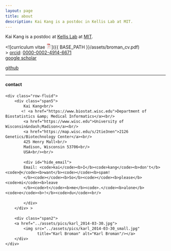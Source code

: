 ```yaml
---
layout: page
title: about
description: Kai Kang is a postdoc in Kellis Lab at MIT. 
---
```


Kai Kang is a postdoc at [Kellis Lab](http://compbio.mit.edu) at [MIT](http://www.mit.edu). 



<![curriculum vitae ![CV as pdf](icons16/pdf-icon.png)]({{ BASE_PATH }}/assets/broman_cv.pdf)<br/> >
[orcid](https://orcid.org): [0000-0002-4914-6671](https://orcid.org/0000-0002-4914-6671)<br/>
[google scholar](https://scholar.google.com/citations?user=sN3OqnwAAAAJ&hl=en)<br/>
<!-- [impactstory](https://impactstory.org/u/0000-0002-4914-6671)<br/> -->
[github](https://github.com/kkang7)<br/>

---

<div class="container">
<h4><a name="contact"></a>contact</h4>

    <div class="row-fluid">
        <div class="span5">
            Kai Kang<br/>
           <! <a href="https://www.biostat.wisc.edu">Department of Biostatistics &amp; Medical Informatics</a><br/>
            <a href="https://www.wisc.edu">University of Wisconsin&ndash;Madison</a><br/>
            <a href="https://map.wisc.edu/s/2tie3nen">2126 Genetics/Biotechnology Center</a><br/>
            425 Henry Mall<br/>
            Madison, Wisconsin 53706<br/>
            USA<br/><br/>

            <div id="hide_email">
            Email: <code>kai</code><b>I</b><code>kang</code><b>don't</b><code>@</code><b>want</b><code></code><b>spam!
            </b><code></code><b>So</b><code></code><b>please</b><code>mi</code><b>leave
            </b><code>t</code><b>me</b><code>.</code><b>alone</b><code>e</code><b>!</b><code>du</code><br/>
            
            </div>
        </div> >

        <div class="span2">
        <a href="../assets/pics/karl_2014-03-30.jpg">
            <img src="../assets/pics/karl_2014-03-30_small.jpg"
                  title="Karl Broman" alt="Karl Broman"/></a>
        </div>
    </div>
</div>
